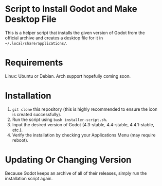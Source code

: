 # Script to Install Godot and Make Desktop File
This is a helper script that installs the given version of Godot from the official archive and creates a desktop file for it in `~/.local/share/applications/`.
# Requirements
Linux: Ubuntu or Debian. Arch support hopefully coming soon.
# Installation
1. `git clone` this repository (this is highly recommended to ensure the icon is created successfully).
2. Run the script using `bash installer-script.sh`.
3. Input the desired version of Godot (4.3-stable, 4.4-stable, 4.4.1-stable, etc.).
4. Verify the installation by checking your Applications Menu (may require reboot).
# Updating Or Changing Version
Because Godot keeps an archive of all of their releases, simply run the installation script again.
